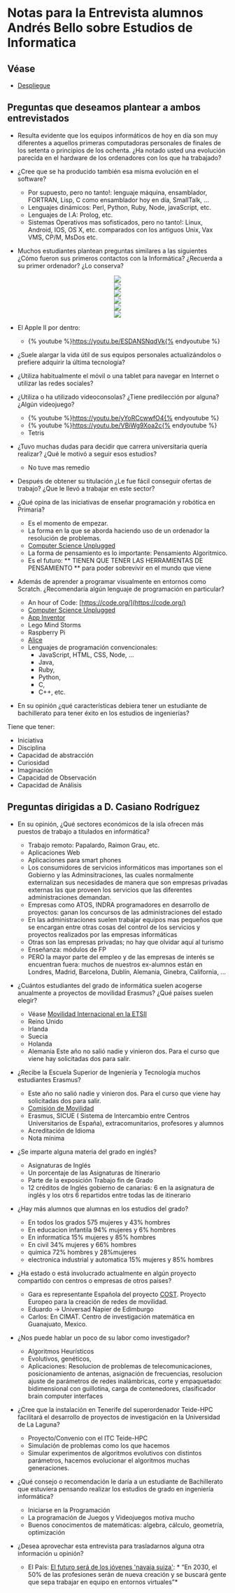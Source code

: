 # Notas para la Entrevista alumnos Andrés Bello sobre Estudios de Informatica

## Véase

* [Despliegue](http://crguezl.github.io/entrevista-andres-bello/)

## Preguntas que deseamos plantear a ambos entrevistados

* Resulta evidente que los equipos informáticos de hoy en día son muy diferentes a aquellos primeras computadoras personales de finales de los setenta o principios de los ochenta. ¿Ha notado usted una evolución parecida en el hardware de los ordenadores con los que ha trabajado?

  
* ¿Cree que se ha producido también esa misma evolución en el software?

   * Por supuesto, pero no tanto!: lenguaje máquina, ensamblador, FORTRAN, Lisp, C como ensamblador hoy en día, SmallTalk, ...
   * Lenguajes dinámicos: Perl, Python, Ruby, Node, javaScript, etc.
   * Lenguajes de I.A: Prolog, etc.
   * Sistemas Operativos mas sofisticados, pero no tanto!: Linux, Android, IOS, OS X, etc. comparados con los antiguos Unix, Vax VMS, CP/M, MsDos etc.

* Muchos estudiantes plantean preguntas similares a las siguientes ¿Cómo fueron sus primeros contactos con la Informática? ¿Recuerda a su primer ordenador? ¿Lo conserva?

<div style="text-align:center">
<img src="ibm360.jpg" />
<br />
<img src="appleiilarge.jpg" />
<br />

<img src="vax11-785.jpg" />
<br />

<img src="commodorevvic20.jpg" />
<br />

<img src="IBM_PC_5150.jpg" />
<br />

<img src="macbook-air.jpeg" />
<br />
</div>

  * El Apple II por dentro:

    * {% youtube %}https://youtu.be/ESDANSNqdVk{% endyoutube %}


* ¿Suele alargar la vida útil de sus equipos personales actualizándolos o prefiere adquirir la última tecnología?


* ¿Utiliza habitualmente el móvil o una tablet para navegar en Internet o utilizar las redes sociales?


* ¿Utiliza o ha utilizado videoconsolas? ¿Tiene predilección por alguna? ¿Algún videojuego?

  * {% youtube %}https://youtu.be/yYoRCcwwfO4{% endyoutube %}
  * {% youtube %}https://youtu.be/VBiWg9Xoa2c{% endyoutube %}
  * Tetris

* ¿Tuvo muchas dudas para decidir que carrera universitaria quería realizar? ¿Qué le motivó a seguir esos estudios?

  *  No tuve mas remedio

* Después de obtener su titulación ¿Le fue fácil conseguir ofertas de trabajo? ¿Que le llevó a trabajar en este sector?

* ¿Qué opina de las iniciativas de enseñar programación y robótica en Primaria?

   * Es el momento de empezar. 
   * La forma en la que se aborda haciendo uso de un ordenador la resolución de problemas.  
   * [Computer Science Unplugged](http://csunplugged.org/)
   * La forma de pensamiento es lo importante: Pensamiento Algoritmico.
   * Es el futuro: ** TIENEN QUE TENER LAS HERRAMIENTAS DE PENSAMIENTO ** para poder sobrevivir en el mundo que viene

* Además de aprender a programar visualmente en entornos como Scratch. ¿Recomendaría algún lenguaje de programación en particular?

    * An hour of Code: [https://code.org/](https://code.org/)
    * [Computer Science Unplugged](http://csunplugged.org/)
    * [App Inventor](http://appinventor.mit.edu/explore/)
    * Lego Mind Storms
    * Raspberry Pi
    * [Alice](http://www.alice.org/index.php)
    * Lenguajes de programación convencionales: 
        * JavaScript, HTML, CSS, Node, ...
        * Java, 
        * Ruby, 
        * Python, 
        * C, 
        * C++, etc.


* En su opinión ¿qué características debiera tener un estudiante de bachillerato para tener éxito en los estudios de ingenierías?

Tiene que tener:

   * Iniciativa
   * Disciplina
   * Capacidad de abstracción
   * Curiosidad
   * Imaginación
   * Capacidad de Observación
   * Capacidad de Análisis

<!--

### Preguntas dirigidas a D. José Mª Carralero

¿Cuántas personas trabajan en el Centro de Cálculo?

¿Qué tareas y actividades realiza habitualmente? ¿A cuáles les dedica más atención?

¿A cuántos centros universitarios y usuarios dan servicio?

¿Cuál es el ordenador más potente del Centro de Cálculo? ¿Qué características tiene? ¿En qué se utiliza?

Sabemos que en Tenerife se encuentra el segundo superordenador de España, el Teide-HPC. ¿Utiliza la Escuela Superior de Ingeniería y Tecnología sus servicios?

¿Utiliza habitualmente Software Libre? ¿Qué lenguajes de programación suele utilizar?

¿Qué nuevos avances tecnológicos cree que tendrán una mayor repercusión en los próximos años?

¿Desea aprovechar esta entrevista para trasladarnos alguna otra información u opinión?

-->

## Preguntas dirigidas a D. Casiano Rodríguez

* En su opinión, ¿Qué sectores económicos de la isla ofrecen más puestos de trabajo a titulados en informática?

  * Trabajo remoto: Papalardo, Raimon Grau, etc. 
  * Aplicaciones Web 
  * Aplicaciones para smart phones
  * Los consumidores de servicios informáticos mas importanes son el Gobierno y las Adminsitraciones, las cuales normalmente externalizan sus necesidades de manera que son empresas privadas externas las que proveen los servicios que las diferentes administraciones demandan. 
  * Empresas como ATOS, INDRA programadores en desarrollo de proyectos: ganan los concursos de las administraciones del estado
  * En las administraciones suelen trabajar equipos mas pequeños que se encargan entre otras cosas del control de los servicios y proyectos realizados por las empresas informáticas
  * Otras son las empresas privadas; no hay que olvidar aquí al turismo
  * Enseñanza: módulos de FP
  * PERO la mayor parte del empleo y de las empresas de interés se encuentran fuera: muchos de nuestros ex-alumnos están en Londres, Madrid, Barcelona, Dublín, Alemania, Ginebra, California, ...

* ¿Cuántos estudiantes del grado de informática suelen acogerse anualmente a proyectos de movilidad Erasmus? ¿Qué países suelen elegir?

   * Véase [Movilidad Internacional en la ETSII](http://www.ull.es/view/centros/etsii/Movilidad_Internacional/es)
   * Reino Unido
   * Irlanda
   * Suecia
   * Holanda
   * Alemania
   Este año no salió nadie y vinieron dos. Para el curso que viene hay solicitadas dos para salir.

   

* ¿Recibe la Escuela Superior de Ingeniería y Tecnología muchos estudiantes Erasmus?

   * Este año no salió nadie y vinieron dos. Para el curso que viene hay solicitadas dos para salir.
   * [Comisión de Movilidad](https://campusvirtual.ull.es/facultades/course/view.php?id=120)
   * Erasmus, SICUE ( Sistema de Intercambio entre Centros Universitarios de España), extracomunitarios, profesores y alumnos
   * Acreditación de Idioma
   * Nota mínima 

* ¿Se imparte alguna materia del grado en inglés?
   * Asignaturas de Inglés
   * Un porcentaje de las Asignaturas de Itinerario
   * Parte de la exposición Trabajo fin de Grado
   * 12 créditos de Inglés gobierno de canarias: 6 en la asignatura de inglés y los otrs 6 repartidos entre todas las de itinerario

* ¿Hay más alumnos que alumnas en los estudios del grado?

  * En todos los grados 575 mujeres y 43% hombres
  * En educacion infantila 94% mujeres y 6% hombres
  * En informatica 15% mujeres y 85% hombres
  * En civil 34% mujeres y 66% hombres
  * quimica  72% hombres y 28%mujeres
  *  electronica industrial y automatica 15% mujeres y 85% hombres

* ¿Ha estado o está involucrado actualmente en algún proyecto compartido con centros o empresas de otros países?

   * Gara es representante Española del proyecto [COST](http://www.cost.eu/). Proyecto Europeo para la creación de redes de movilidad. 
   * Eduardo ->  Universad Napier de Edimburgo
   * Carlos: En CIMAT. Centro de investigación matemática en Guanajuato, Mexico.


* ¿Nos puede hablar un poco de su labor como investigador?

   * Algoritmos Heurísticos
   * Evolutivos, genéticos, 
   * Aplicaciones: Resolucion de problemas de telecomunicaciones, posicionamiento de antenas, asignación de frecuencias, resolucion ajuste de parámetros de redes inalámbricas, corte y empaquetado: bidimensional con guillotina, carga de contenedores, clasificador brain computer interfaces

* ¿Cree que la instalación en Tenerife del superordenador Teide-HPC facilitará el desarrollo de proyectos de investigación en la Universidad de La Laguna?

   * Proyecto/Convenio con el ITC Teide-HPC
   * Simulación de problemas como los que hacemos
   * Simular experimentos de algoritmos evolutivos con distintos parámetros, hacemos evolucionar el algoritmos muchas generaciones.


* ¿Qué consejo o recomendación le daría a un estudiante de Bachillerato que estuviera pensando realizar los estudios de grado en ingeniería informática?

  * Iniciarse en la Programación
  * La programación de Juegos y Videojuegos motiva mucho
  * Buenos conocimentos de matemáticas: algebra, cálculo, geometría, optimización 

* ¿Desea aprovechar esta entrevista para trasladarnos alguna otra información u opinión?

   * El País: [El futuro será de los jóvenes 'navaja suiza'](http://economia.elpais.com/economia/2015/12/11/actualidad/1449864531_685393.html): * “En 2030, el 50% de las profesiones serán de nueva creación y se buscará gente que sepa trabajar en equipo en entornos virtuales”*
